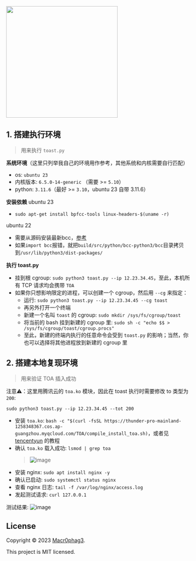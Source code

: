 <img src="https://github.com/Macr0phag3/toast/assets/20874963/1e3d7ef1-ee3a-4d1c-80c7-4b1086b42048" width="300">

## 1. 搭建执行环境
> 用来执行 `toast.py`

**系统环境**（这里只列举我自己的环境用作参考，其他系统和内核需要自行匹配）
- os: `ubuntu 23`
- 内核版本: `6.5.0-14-generic` （需要 >= `5.10`）
- python: `3.11.6`（最好 >= `3.10`，ubuntu 23 自带 3.11.6）

**安装依赖**
ubuntu 23
- `sudo apt-get install bpfcc-tools linux-headers-$(uname -r)`

ubuntu 22
- 需要从源码安装最新bcc，[参考](https://github.com/iovisor/bcc/blob/master/INSTALL.md#ubuntu---source)
- 如果`import bcc`报错，就把`build/src/python/bcc-python3/bcc`目录拷贝到`/usr/lib/python3/dist-packages/`


**执行 toast.py**
- 挂到根 cgroup: `sudo python3 toast.py --ip 12.23.34.45`，至此，本机所有 TCP 请求均会携带 `TOA`
- 如果你只想影响限定的进程，可以创建一个 cgroup，然后用 `--cg` 来指定：
  - 运行: `sudo python3 toast.py --ip 12.23.34.45 --cg toast`
  - 再另外打开一个终端
  - 新建一个名叫 `toast` 的 cgroup: `sudo mkdir /sys/fs/cgroup/toast`
  - 将当前的 bash 挂到新建的 cgroup 里: `sudo sh -c "echo $$ > /sys/fs/cgroup/toast/cgroup.procs"`
  - 至此，新建的终端内执行的任意命令会受到 `toast.py` 的影响；当然，你也可以选择将其他进程放到新建的 cgroup 里

## 2. 搭建本地复现环境
> 用来验证 TOA 插入成功

注意⚠️：这里用腾讯云的 `toa.ko` 模块，因此在 toast 执行时需要修改 to 类型为 `200`:

`sudo python3 toast.py --ip 12.23.34.45 --tot 200`

- 安装 `toa.ko`: `bash -c "$(curl -fsSL https://thunder-pro-mainland-1258348367.cos.ap-guangzhou.myqcloud.com/TOA/compile_install_toa.sh)`，或者见 [tencentyun](https://github.com/tencentyun/qcloud-documents/blob/master/product/%E5%AD%98%E5%82%A8%E4%B8%8ECDN/%E5%85%A8%E7%90%83%E5%BA%94%E7%94%A8%E5%8A%A0%E9%80%9F/%E6%93%8D%E4%BD%9C%E6%8C%87%E5%8D%97/%E9%85%8D%E7%BD%AE%20TOA%20%E6%9D%A5%E8%8E%B7%E5%8F%96%E7%94%A8%E6%88%B7%E7%9C%9F%E5%AE%9E%20IP/TOA%20%E6%A8%A1%E5%9D%97%E5%8A%A0%E8%BD%BD%E6%96%B9%E6%B3%95.md) 的教程
- 确认 `toa.ko` 载入成功: `lsmod | grep toa`
  > ![image](https://github.com/Macr0phag3/toast/assets/20874963/0c17aad0-e0d3-4f48-98a6-6108366b4b3b)
- 安装 nginx: `sudo apt install nginx -y`
- 确认已启动: `sudo systemctl status nginx`
- 查看 nginx 日志: `tail -f /var/log/nginx/access.log`
- 发起测试请求: `curl 127.0.0.1`

测试结果: 
![image](https://github.com/Macr0phag3/toast/assets/20874963/a15c16f0-c57c-4153-853e-a5a9c6dc40f9)

## License
Copyright © 2023 [Macr0phag3](https://github.com/Macr0phag3).

This project is MIT licensed.
